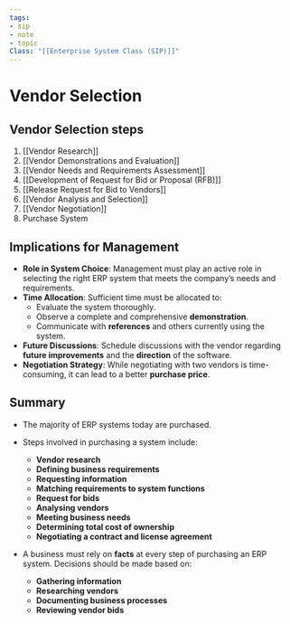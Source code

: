 ```yaml
---
tags:
- sip
- note
- topic
Class: "[[Enterprise System Class (SIP)]]"
---
```


# Vendor Selection

## Vendor Selection steps
1. [[Vendor Research]]
2. [[Vendor Demonstrations and Evaluation]]
3. [[Vendor Needs and Requirements Assessment]]
4. [[Development of Request for Bid or Proposal (RFB)]]
5. [[Release Request for Bid to Vendors]]
6. [[Vendor Analysis and Selection]]
7. [[Vendor Negotiation]]
8. Purchase System 

## Implications for Management

- **Role in System Choice**: Management must play an active role in selecting the right ERP system that meets the company’s needs and requirements.
- **Time Allocation**: Sufficient time must be allocated to:
    - Evaluate the system thoroughly.
    - Observe a complete and comprehensive **demonstration**.
    - Communicate with **references** and others currently using the system.
- **Future Discussions**: Schedule discussions with the vendor regarding **future improvements** and the **direction** of the software.
- **Negotiation Strategy**: While negotiating with two vendors is time-consuming, it can lead to a better **purchase price**.

## Summary

- The majority of ERP systems today are purchased.
    
- Steps involved in purchasing a system include:
    
    - **Vendor research**
    - **Defining business requirements**
    - **Requesting information**
    - **Matching requirements to system functions**
    - **Request for bids**
    - **Analysing vendors**
    - **Meeting business needs**
    - **Determining total cost of ownership**
    - **Negotiating a contract and license agreement**
- A business must rely on **facts** at every step of purchasing an ERP system. Decisions should be made based on:
    
    - **Gathering information**
    - **Researching vendors**
    - **Documenting business processes**
    - **Reviewing vendor bids**